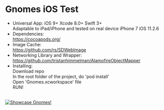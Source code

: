 # Gnomes iOS Test

- Universal App: iOS 9+ Xcode 8.0+ Swift 3+<br/>
Adaptable to iPad/iPhone and tested on real device iPhone 7 iOS 11.2.6
- Dependencies: <br/>
https://cocoapods.org/ <br/>
- Image Cache: <br/>
https://github.com/rs/SDWebImage <br/>
- Networking Library and Wrapper: <br/>
https://github.com/tristanhimmelman/AlamofireObjectMapper <br/>
- Installing: <br/>
Download repo<br/>
In the root folder of the project, do 'pod install'<br/>
Open 'Gnomes.xcworkspace' file<br/>
RUN!<br/><br/>


<a href="https://github.com/JValderramaN/Gnomes-iOS-Test/blob/master/showcase.gif"><img src="https://github.com/JValderramaN/Gnomes-iOS-Test/blob/master/showcase.gif" title="Showcase Gnomes!"/></a>
